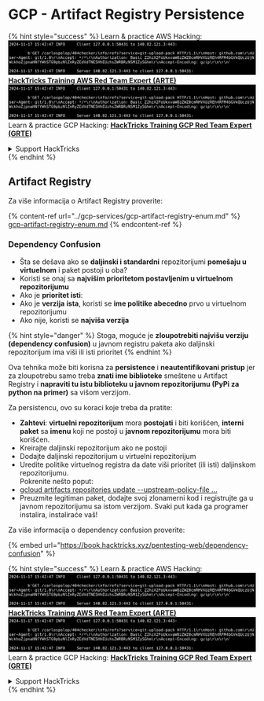 # GCP - Artifact Registry Persistence

{% hint style="success" %}
Learn & practice AWS Hacking:<img src="../../../.gitbook/assets/image (1).png" alt="" data-size="line">[**HackTricks Training AWS Red Team Expert (ARTE)**](https://training.hacktricks.xyz/courses/arte)<img src="../../../.gitbook/assets/image (1).png" alt="" data-size="line">\
Learn & practice GCP Hacking: <img src="../../../.gitbook/assets/image (2).png" alt="" data-size="line">[**HackTricks Training GCP Red Team Expert (GRTE)**<img src="../../../.gitbook/assets/image (2).png" alt="" data-size="line">](https://training.hacktricks.xyz/courses/grte)

<details>

<summary>Support HackTricks</summary>

* Check the [**subscription plans**](https://github.com/sponsors/carlospolop)!
* **Join the** 💬 [**Discord group**](https://discord.gg/hRep4RUj7f) or the [**telegram group**](https://t.me/peass) or **follow** us on **Twitter** 🐦 [**@hacktricks\_live**](https://twitter.com/hacktricks\_live)**.**
* **Share hacking tricks by submitting PRs to the** [**HackTricks**](https://github.com/carlospolop/hacktricks) and [**HackTricks Cloud**](https://github.com/carlospolop/hacktricks-cloud) github repos.

</details>
{% endhint %}

## Artifact Registry

Za više informacija o Artifact Registry proverite:

{% content-ref url="../gcp-services/gcp-artifact-registry-enum.md" %}
[gcp-artifact-registry-enum.md](../gcp-services/gcp-artifact-registry-enum.md)
{% endcontent-ref %}

### Dependency Confusion

* Šta se dešava ako se **daljinski i standardni** repozitorijumi **pomešaju u virtuelnom** i paket postoji u oba?
* Koristi se onaj sa **najvišim prioritetom postavljenim u virtuelnom repozitorijumu**
* Ako je **prioritet isti**:
* Ako je **verzija** **ista**, koristi se **ime politike abecedno** prvo u virtuelnom repozitorijumu
* Ako nije, koristi se **najviša verzija**

{% hint style="danger" %}
Stoga, moguće je **zloupotrebiti najvišu verziju (dependency confusion)** u javnom registru paketa ako daljinski repozitorijum ima viši ili isti prioritet
{% endhint %}

Ova tehnika može biti korisna za **persistence** i **neautentifikovani pristup** jer za zloupotrebu samo treba **znati ime biblioteke** smeštene u Artifact Registry i **napraviti tu istu biblioteku u javnom repozitorijumu (PyPi za python na primer)** sa višom verzijom.

Za persistencu, ovo su koraci koje treba da pratite:

* **Zahtevi**: **virtuelni repozitorijum** mora **postojati** i biti korišćen, **interni paket** sa **imenu** koji ne postoji u **javnom repozitorijumu** mora biti korišćen.
* Kreirajte daljinski repozitorijum ako ne postoji
* Dodajte daljinski repozitorijum u virtuelni repozitorijum
* Uredite politike virtuelnog registra da date viši prioritet (ili isti) daljinskom repozitorijumu.\
Pokrenite nešto poput:
* [gcloud artifacts repositories update --upstream-policy-file ...](https://cloud.google.com/sdk/gcloud/reference/artifacts/repositories/update#--upstream-policy-file)
* Preuzmite legitiman paket, dodajte svoj zlonamerni kod i registrujte ga u javnom repozitorijumu sa istom verzijom. Svaki put kada ga programer instalira, instaliraće vaš!

Za više informacija o dependency confusion proverite:

{% embed url="https://book.hacktricks.xyz/pentesting-web/dependency-confusion" %}

{% hint style="success" %}
Learn & practice AWS Hacking:<img src="../../../.gitbook/assets/image (1).png" alt="" data-size="line">[**HackTricks Training AWS Red Team Expert (ARTE)**](https://training.hacktricks.xyz/courses/arte)<img src="../../../.gitbook/assets/image (1).png" alt="" data-size="line">\
Learn & practice GCP Hacking: <img src="../../../.gitbook/assets/image (2).png" alt="" data-size="line">[**HackTricks Training GCP Red Team Expert (GRTE)**<img src="../../../.gitbook/assets/image (2).png" alt="" data-size="line">](https://training.hacktricks.xyz/courses/grte)

<details>

<summary>Support HackTricks</summary>

* Check the [**subscription plans**](https://github.com/sponsors/carlospolop)!
* **Join the** 💬 [**Discord group**](https://discord.gg/hRep4RUj7f) or the [**telegram group**](https://t.me/peass) or **follow** us on **Twitter** 🐦 [**@hacktricks\_live**](https://twitter.com/hacktricks\_live)**.**
* **Share hacking tricks by submitting PRs to the** [**HackTricks**](https://github.com/carlospolop/hacktricks) and [**HackTricks Cloud**](https://github.com/carlospolop/hacktricks-cloud) github repos.

</details>
{% endhint %}
